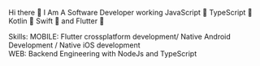 Hi there 👋
I Am A Software Developer working JavaScript 💛 TypeScript 💜 Kotlin 💚 Swift 🧡 and Flutter 💙

Skills: 
MOBILE: Flutter crossplatform development/ Native Android Development / Native iOS development <br>
WEB:  Backend Engineering with NodeJs and TypeScript
